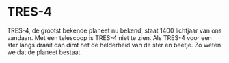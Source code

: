 # TRES-4

TRES-4, de grootst bekende planeet nu bekend, staat 1400 lichtjaar van ons
vandaan. Met een telescoop is TRES-4 niet te zien. Als TRES-4 voor een ster
langs draait dan dimt het de helderheid van de ster en beetje. Zo weten we dat
de planeet bestaat.
